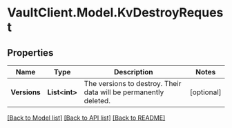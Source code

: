 # VaultClient.Model.KvDestroyRequest

## Properties

Name | Type | Description | Notes
------------ | ------------- | ------------- | -------------
**Versions** | **List&lt;int&gt;** | The versions to destroy. Their data will be permanently deleted. | [optional] 

[[Back to Model list]](../README.md#documentation-for-models) [[Back to API list]](../README.md#documentation-for-api-endpoints) [[Back to README]](../README.md)

